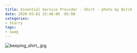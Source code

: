 ```yaml
---
title: Essential Service Provider - Shirt - photo by Birch
date: 2020-03-01 15:48:00 -05:00
categories:
- Starry
tags:
- swag
---
```


![keeping_shirt_.jpg](/uploads/keeping_shirt_.jpg)